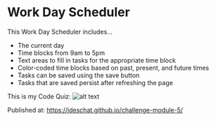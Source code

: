 # Work Day Scheduler

This Work Day Scheduler includes...
* The current day
* Time blocks from 9am to 5pm
* Text areas to fill in tasks for the appropriate time block
* Color-coded time blocks based on past, present, and future times
* Tasks can be saved using the save button
* Tasks that are saved persist after refreshing the page

This is my Code Quiz:
![alt text](https://github.com/jdeschat/challenge-module-5/blob/main/assets/img/preview.png)

Published at: https://jdeschat.github.io/challenge-module-5/
